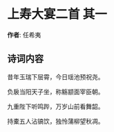 # 上寿大宴二首  其一

**作者**: 任希夷

## 诗词内容

昔年玉瑞下层霄，今日瑶池预祝尧。

负扆当阳天子坐，称觞颛面宰臣朝。

九重陛下听鸣跸，万岁山前看舞韶。

持橐五人沾镐饮，独怜蒲柳望秋凋。

